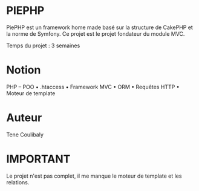 # PIEPHP
PiePHP est un framework home made basé sur la structure de CakePHP et la norme de Symfony.
Ce projet est le projet fondateur du module MVC.

Temps du projet : 3 semaines

# Notion 
PHP – POO
• .htaccess
• Framework MVC
• ORM
• Requêtes HTTP
• Moteur de template

# Auteur
Tene Coulibaly

# IMPORTANT
Le projet n'est pas complet, il me manque le moteur de template et les relations.
